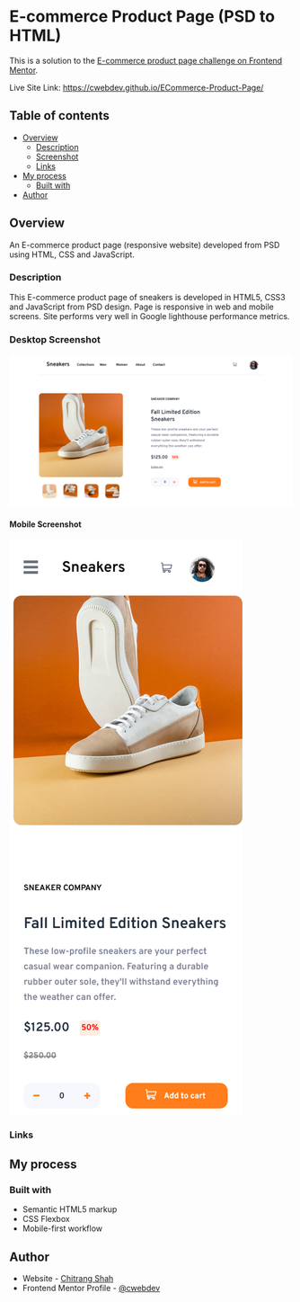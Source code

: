 # E-commerce Product Page (PSD to HTML)

This is a solution to the [E-commerce product page challenge on Frontend Mentor](https://www.frontendmentor.io/challenges/ecommerce-product-page-UPsZ9MJp6). 

Live Site Link: https://cwebdev.github.io/ECommerce-Product-Page/

## Table of contents

- [Overview](#overview)
  - [Description](#description)
  - [Screenshot](#screenshot)
  - [Links](#links)
- [My process](#my-process)
  - [Built with](#built-with)  
- [Author](#author)


## Overview

An E-commerce product page (responsive website) developed from PSD using HTML, CSS and JavaScript.

### Description

This E-commerce product page of sneakers is developed in HTML5, CSS3 and JavaScript from PSD design. Page is responsive in web and mobile screens. Site performs very well in Google lighthouse performance metrics.

### Desktop Screenshot

![](./Desktop_Screenshot.png)

#### Mobile Screenshot

![](./Mobile_Screenshot.png)

### Links


## My process

### Built with

- Semantic HTML5 markup
- CSS Flexbox
- Mobile-first workflow

## Author

- Website - [Chitrang Shah](https://chitrang.webflow.io/)
- Frontend Mentor Profile - [@cwebdev](https://www.frontendmentor.io/profile/cwebdev)

